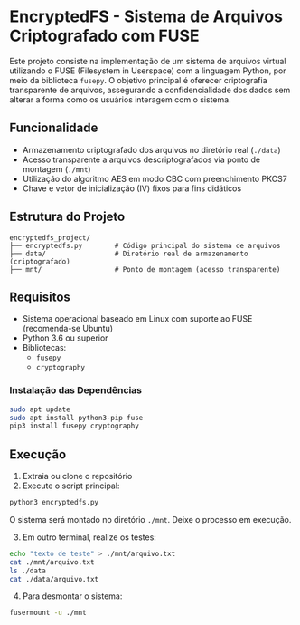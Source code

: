 # EncryptedFS - Sistema de Arquivos Criptografado com FUSE

Este projeto consiste na implementação de um sistema de arquivos virtual utilizando o FUSE (Filesystem in Userspace) com a linguagem Python, por meio da biblioteca `fusepy`. O objetivo principal é oferecer criptografia transparente de arquivos, assegurando a confidencialidade dos dados sem alterar a forma como os usuários interagem com o sistema.

## Funcionalidade

- Armazenamento criptografado dos arquivos no diretório real (`./data`)
- Acesso transparente a arquivos descriptografados via ponto de montagem (`./mnt`)
- Utilização do algoritmo AES em modo CBC com preenchimento PKCS7
- Chave e vetor de inicialização (IV) fixos para fins didáticos

## Estrutura do Projeto

```
encryptedfs_project/
├── encryptedfs.py        # Código principal do sistema de arquivos
├── data/                 # Diretório real de armazenamento (criptografado)
├── mnt/                  # Ponto de montagem (acesso transparente)
```

## Requisitos

- Sistema operacional baseado em Linux com suporte ao FUSE (recomenda-se Ubuntu)
- Python 3.6 ou superior
- Bibliotecas:
  - `fusepy`
  - `cryptography`

### Instalação das Dependências

```bash
sudo apt update
sudo apt install python3-pip fuse
pip3 install fusepy cryptography
```

## Execução

1. Extraia ou clone o repositório
2. Execute o script principal:

```bash
python3 encryptedfs.py
```

O sistema será montado no diretório `./mnt`. Deixe o processo em execução.

3. Em outro terminal, realize os testes:

```bash
echo "texto de teste" > ./mnt/arquivo.txt
cat ./mnt/arquivo.txt
ls ./data
cat ./data/arquivo.txt
```

4. Para desmontar o sistema:

```bash
fusermount -u ./mnt
```



